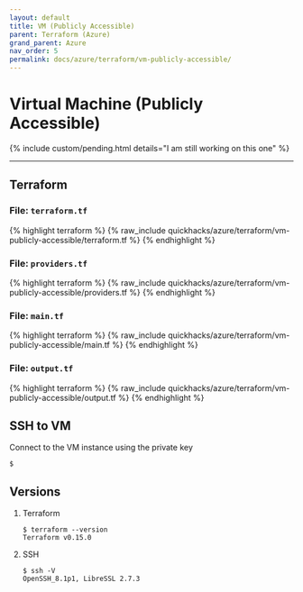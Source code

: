 ```yaml
---
layout: default
title: VM (Publicly Accessible)
parent: Terraform (Azure)
grand_parent: Azure
nav_order: 5
permalink: docs/azure/terraform/vm-publicly-accessible/
---
```


# Virtual Machine (Publicly Accessible)

{% include custom/pending.html details="I am still working on this one" %}

---

## Terraform

### File: `terraform.tf`

{% highlight terraform %}
{% raw_include quickhacks/azure/terraform/vm-publicly-accessible/terraform.tf %}
{% endhighlight %}

### File: `providers.tf`

{% highlight terraform %}
{% raw_include quickhacks/azure/terraform/vm-publicly-accessible/providers.tf %}
{% endhighlight %}

### File: `main.tf`

{% highlight terraform %}
{% raw_include quickhacks/azure/terraform/vm-publicly-accessible/main.tf %}
{% endhighlight %}

### File: `output.tf`

{% highlight terraform %}
{% raw_include quickhacks/azure/terraform/vm-publicly-accessible/output.tf %}
{% endhighlight %}

## SSH to VM

Connect to the VM instance using the private key

```console
$ 
```

## Versions

1. Terraform

    ```console
    $ terraform --version
    Terraform v0.15.0
    ```

1. SSH

   ```console
   $ ssh -V
   OpenSSH_8.1p1, LibreSSL 2.7.3
   ```
